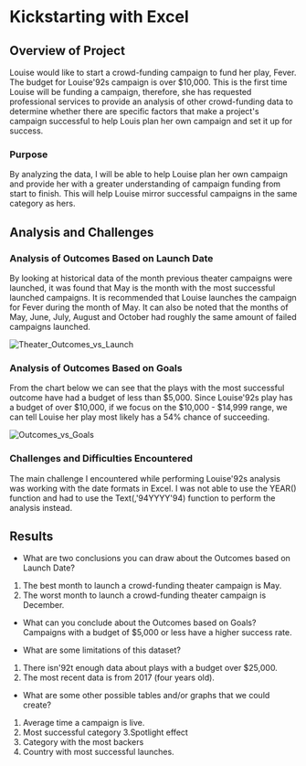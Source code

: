 # Kickstarting with Excel

## Overview of Project

Louise would like to start a crowd-funding campaign to fund her play, Fever. The budget for Louise\'92s campaign is over $10,000. This is the first time Louise will be funding a campaign, therefore, she has requested professional services to provide an analysis of  other crowd-funding data to determine whether there are specific factors that make a project's campaign successful to help Louis plan her own campaign and set it up for success.
 
### Purpose
By analyzing the data, I will be able to help Louise plan her own campaign and provide her with a greater understanding of campaign funding from start to finish. This will  help Louise mirror successful campaigns in the same category as hers.

## Analysis and Challenges

### Analysis of Outcomes Based on Launch Date

By looking at historical data of the month previous theater campaigns were launched, it was found that May is the month with the most successful launched campaigns. It is recommended that Louise launches the campaign for Fever during the month of May. It can also be noted that the months of May, June, July, August and October had roughly the same amount of failed campaigns launched.

![Theater_Outcomes_vs_Launch](https://user-images.githubusercontent.com/17945476/115587062-3ce1e580-a29b-11eb-9785-d9ddc8ddb268.png)

### Analysis of Outcomes Based on Goals
From the chart below we can see that the  plays with the most successful outcome have had a budget of less than $5,000. Since Louise\'92s play has a budget of over $10,000, if we focus on the $10,000 - $14,999 range, we can tell Louise her play most likely has a 54% chance of succeeding.

![Outcomes_vs_Goals](https://user-images.githubusercontent.com/17945476/115587140-4ff4b580-a29b-11eb-8637-028c8cdc1d49.png)

### Challenges and Difficulties Encountered

The main challenge I encountered while performing Louise\'92s analysis was working with the date formats in Excel. I was not able  to use the YEAR() function and had to use the Text(,\'94YYYY\'94) function to perform the analysis instead.

## Results

- What are two conclusions you can draw about the Outcomes based on Launch Date?
1. The best month to launch a crowd-funding theater campaign is May.
2. The worst month to launch a crowd-funding theater campaign is December.

- What can you conclude about the Outcomes based on Goals?
Campaigns with a budget of $5,000 or less have a higher success rate.

- What are some limitations of this dataset?
1. There isn\'92t enough data about plays with a budget over $25,000.
2. The most recent data is from 2017 (four years old).


- What are some other possible tables and/or graphs that we could create?
1. Average time a campaign is live.
2. Most successful category
3.Spotlight effect
4. Category with the most backers
5. Country with most successful launches.

